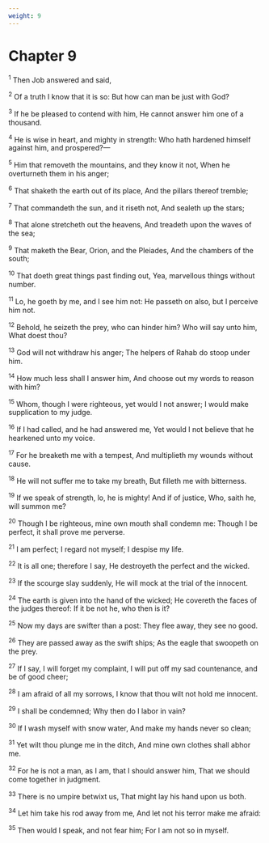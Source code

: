 ```yaml
---
weight: 9
---
```


# Chapter 9

<sup>1</sup> Then Job answered and said, 

<sup>2</sup> Of a truth I know that it is so: But how can man be just with God? 

<sup>3</sup> If he be pleased to contend with him, He cannot answer him one of a thousand. 

<sup>4</sup> He is wise in heart, and mighty in strength: Who hath hardened himself against him, and prospered?— 

<sup>5</sup> Him that removeth the mountains, and they know it not, When he overturneth them in his anger; 

<sup>6</sup> That shaketh the earth out of its place, And the pillars thereof tremble; 

<sup>7</sup> That commandeth the sun, and it riseth not, And sealeth up the stars; 

<sup>8</sup> That alone stretcheth out the heavens, And treadeth upon the waves of the sea; 

<sup>9</sup> That maketh the Bear, Orion, and the Pleiades, And the chambers of the south; 

<sup>10</sup> That doeth great things past finding out, Yea, marvellous things without number. 

<sup>11</sup> Lo, he goeth by me, and I see him not: He passeth on also, but I perceive him not. 

<sup>12</sup> Behold, he seizeth the prey, who can hinder him? Who will say unto him, What doest thou? 

<sup>13</sup> God will not withdraw his anger; The helpers of Rahab do stoop under him. 

<sup>14</sup> How much less shall I answer him, And choose out my words to reason with him? 

<sup>15</sup> Whom, though I were righteous, yet would I not answer; I would make supplication to my judge. 

<sup>16</sup> If I had called, and he had answered me, Yet would I not believe that he hearkened unto my voice. 

<sup>17</sup> For he breaketh me with a tempest, And multiplieth my wounds without cause. 

<sup>18</sup> He will not suffer me to take my breath, But filleth me with bitterness. 

<sup>19</sup> If we speak of strength, lo, he is mighty! And if of justice, Who, saith he, will summon me? 

<sup>20</sup> Though I be righteous, mine own mouth shall condemn me: Though I be perfect, it shall prove me perverse. 

<sup>21</sup> I am perfect; I regard not myself; I despise my life. 

<sup>22</sup> It is all one; therefore I say, He destroyeth the perfect and the wicked. 

<sup>23</sup> If the scourge slay suddenly, He will mock at the trial of the innocent. 

<sup>24</sup> The earth is given into the hand of the wicked; He covereth the faces of the judges thereof: If it be not he, who then is it? 

<sup>25</sup> Now my days are swifter than a post: They flee away, they see no good. 

<sup>26</sup> They are passed away as the swift ships; As the eagle that swoopeth on the prey. 

<sup>27</sup> If I say, I will forget my complaint, I will put off my sad countenance, and be of good cheer; 

<sup>28</sup> I am afraid of all my sorrows, I know that thou wilt not hold me innocent. 

<sup>29</sup> I shall be condemned; Why then do I labor in vain? 

<sup>30</sup> If I wash myself with snow water, And make my hands never so clean; 

<sup>31</sup> Yet wilt thou plunge me in the ditch, And mine own clothes shall abhor me. 

<sup>32</sup> For he is not a man, as I am, that I should answer him, That we should come together in judgment. 

<sup>33</sup> There is no umpire betwixt us, That might lay his hand upon us both. 

<sup>34</sup> Let him take his rod away from me, And let not his terror make me afraid: 

<sup>35</sup> Then would I speak, and not fear him; For I am not so in myself. 


